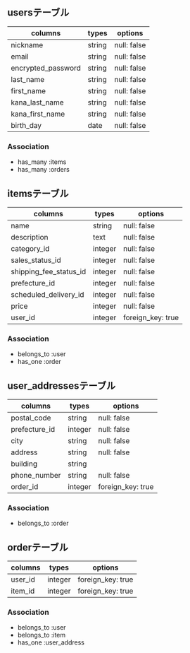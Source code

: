 ## usersテーブル
| columns            | types  | options                   |
| ------------------ | ------ | ------------------------- |
| nickname           | string | null: false               | 
| email              | string | null: false               |
| encrypted_password | string | null: false               |
| last_name          | string | null: false               |
| first_name         | string | null: false               |
| kana_last_name     | string | null: false               |
| kana_first_name    | string | null: false               |
| birth_day          | date   | null: false               |

### Association
- has_many :items
- has_many :orders

## itemsテーブル
| columns                | types   | options           |
| ---------------------- | ------- | ----------------- |
| name                   | string  | null: false       |
| description            | text    | null: false       |
| category_id            | integer | null: false       |
| sales_status_id        | integer | null: false       |
| shipping_fee_status_id | integer | null: false       |
| prefecture_id          | integer | null: false       |
| scheduled_delivery_id  | integer | null: false       |
| price                  | integer | null: false       |
| user_id                | integer | foreign_key: true |

### Association
- belongs_to :user
- has_one :order

## user_addressesテーブル
| columns       | types   | options           |
| ------------- | ------- | ----------------- |
| postal_code   | string  | null: false       | 
| prefecture_id | integer | null: false       |
| city          | string  | null: false       |
| address       | string  | null: false       |
| building      | string  |                   |
| phone_number  | string  | null: false       |
| order_id | integer | foreign_key: true |


### Association
- belongs_to :order


## orderテーブル
| columns | types   | options           |
| ------- | ------- | ----------------- |
| user_id | integer | foreign_key: true |
| item_id | integer | foreign_key: true |

### Association
- belongs_to :user
- belongs_to :item
- has_one :user_address